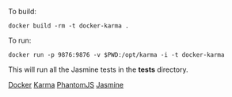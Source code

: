 To build:

    docker build -rm -t docker-karma .

To run:

    docker run -p 9876:9876 -v $PWD:/opt/karma -i -t docker-karma


This will run all the Jasmine tests in the **tests** directory.

[Docker][1]
[Karma][2]
[PhantomJS][3]
[Jasmine][4]

[1]: https://www.docker.io/
[2]: http://karma-runner.github.io/0.10/index.html
[3]: http://phantomjs.org/
[4]: http://pivotal.github.io/jasmine/
